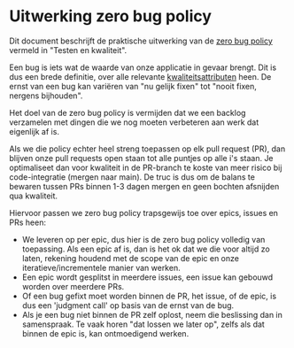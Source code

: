 # Uitwerking zero bug policy

Dit document beschrijft de praktische uitwerking van de [zero bug policy](/documentatie/ontwikkelproces/testen-en-kwaliteit.md#zero-bug-policy) vermeld in "Testen en kwaliteit".

Een bug is iets wat de waarde van onze applicatie in gevaar brengt. Dit is dus een brede definitie, over alle relevante [kwaliteitsattributen](/documentatie/ontwikkelproces/testen-en-kwaliteit.md#kwaliteitsattributen) heen. De ernst van een bug kan variëren van "nu gelijk fixen" tot "nooit fixen, nergens bijhouden".

Het doel van de zero bug policy is vermijden dat we een backlog verzamelen met dingen die we nog moeten verbeteren aan werk dat eigenlijk af is.

Als we die policy echter heel streng toepassen op elk pull request (PR), dan blijven onze pull requests open staan tot alle puntjes op alle i's staan. Je optimaliseet dan voor kwaliteit in de PR-branch te koste van meer risico bij code-integratie (mergen naar main). De truc is dus om de balans te bewaren tussen PRs binnen 1-3 dagen mergen en geen bochten afsnijden qua kwaliteit. 

Hiervoor passen we zero bug policy trapsgewijs toe over epics, issues en PRs heen:

- We leveren op per epic, dus hier is de zero bug policy volledig van toepassing. Als een epic af is, dan is het ok dat we die voor altijd zo laten, rekening houdend met de scope van de epic en onze iteratieve/incrementele manier van werken.
- Een epic wordt gesplitst in meerdere issues, een issue kan gebouwd worden over meerdere PRs.
- Of een bug gefixt moet worden binnen de PR, het issue, of de epic, is dus een 'judgment call' op basis van de ernst van de bug.
- Als je een bug niet binnen de PR zelf oplost, neem die beslissing dan in samenspraak. Te vaak horen "dat lossen we later op", zelfs als dat binnen de epic is, kan ontmoedigend werken.
